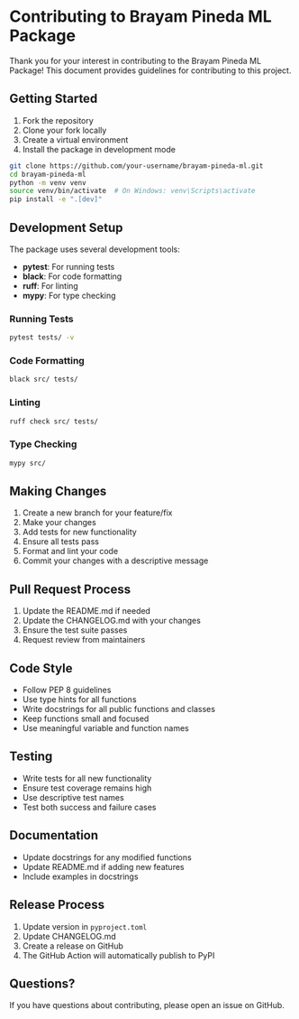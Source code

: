 # Contributing to Brayam Pineda ML Package

Thank you for your interest in contributing to the Brayam Pineda ML Package! This document provides guidelines for contributing to this project.

## Getting Started

1. Fork the repository
2. Clone your fork locally
3. Create a virtual environment
4. Install the package in development mode

```bash
git clone https://github.com/your-username/brayam-pineda-ml.git
cd brayam-pineda-ml
python -m venv venv
source venv/bin/activate  # On Windows: venv\Scripts\activate
pip install -e ".[dev]"
```

## Development Setup

The package uses several development tools:

- **pytest**: For running tests
- **black**: For code formatting
- **ruff**: For linting
- **mypy**: For type checking

### Running Tests

```bash
pytest tests/ -v
```

### Code Formatting

```bash
black src/ tests/
```

### Linting

```bash
ruff check src/ tests/
```

### Type Checking

```bash
mypy src/
```

## Making Changes

1. Create a new branch for your feature/fix
2. Make your changes
3. Add tests for new functionality
4. Ensure all tests pass
5. Format and lint your code
6. Commit your changes with a descriptive message

## Pull Request Process

1. Update the README.md if needed
2. Update the CHANGELOG.md with your changes
3. Ensure the test suite passes
4. Request review from maintainers

## Code Style

- Follow PEP 8 guidelines
- Use type hints for all functions
- Write docstrings for all public functions and classes
- Keep functions small and focused
- Use meaningful variable and function names

## Testing

- Write tests for all new functionality
- Ensure test coverage remains high
- Use descriptive test names
- Test both success and failure cases

## Documentation

- Update docstrings for any modified functions
- Update README.md if adding new features
- Include examples in docstrings

## Release Process

1. Update version in `pyproject.toml`
2. Update CHANGELOG.md
3. Create a release on GitHub
4. The GitHub Action will automatically publish to PyPI

## Questions?

If you have questions about contributing, please open an issue on GitHub.
